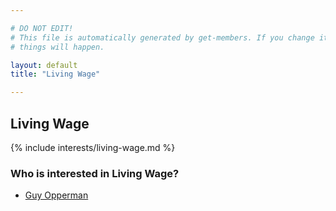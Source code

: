 ```yaml
---

# DO NOT EDIT!
# This file is automatically generated by get-members. If you change it, bad
# things will happen.

layout: default
title: "Living Wage"

---
```


## Living Wage

{% include interests/living-wage.md %}

### Who is interested in Living Wage?


* [Guy Opperman](/members/guy-opperman.html)
